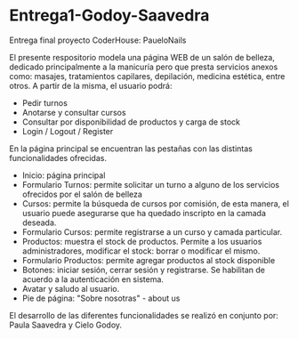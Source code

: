 # Entrega1-Godoy-Saavedra
Entrega final proyecto CoderHouse: PaueloNails

El presente respositorio modela una página WEB de un salón de belleza, dedicado principalmente a la manicuría pero que presta servicios anexos como: masajes, tratamientos capilares, depilación, medicina estética, entre otros. A partir de la misma, el usuario podrá:

- Pedir turnos
- Anotarse y consultar cursos
- Consultar por disponibilidad de productos y carga de stock
- Login / Logout / Register

En la página principal se encuentran las pestañas con las distintas funcionalidades ofrecidas. 
- Inicio: página principal
- Formulario Turnos: permite solicitar un turno a alguno de los servicios ofrecidos por el salón de belleza
- Cursos: permite la búsqueda de cursos por comisión, de esta manera, el usuario puede asegurarse que ha quedado inscripto en la camada deseada.
- Formulario Cursos: permite registrarse a un curso y camada particular.
- Productos: muestra el stock de productos. Permite a los usuarios administradores, modificar el stock: borrar o modificar el mismo.
- Formulario Productos: permite agregar productos al stock disponible
- Botones: iniciar sesión, cerrar sesión y registrarse. Se habilitan de acuerdo a la autenticación en sistema.
- Avatar y saludo al usuario.
- Pie de página: "Sobre nosotras" - about us

El desarrollo de las diferentes funcionalidades se realizó en conjunto por: Paula Saavedra y Cielo Godoy.
